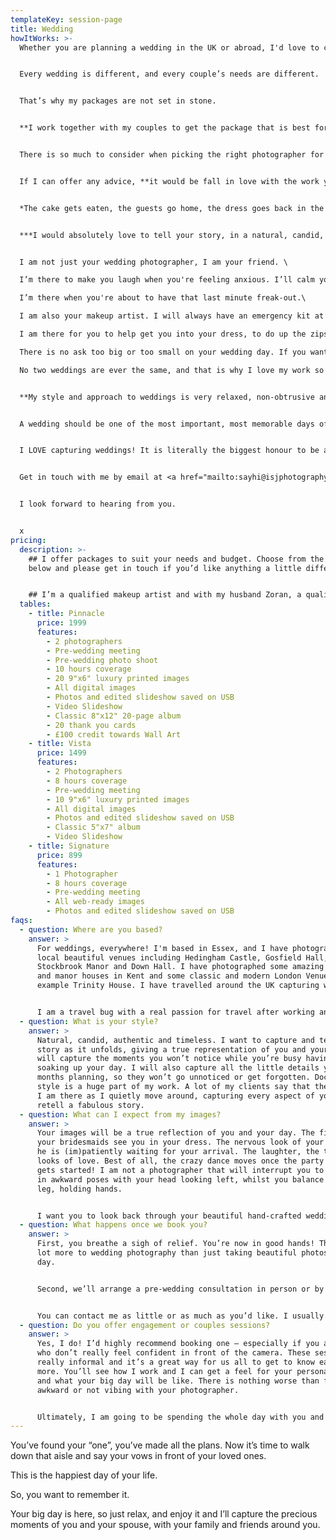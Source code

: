 ```yaml
---
templateKey: session-page
title: Wedding
howItWorks: >-
  Whether you are planning a wedding in the UK or abroad, I'd love to chat!


  Every wedding is different, and every couple’s needs are different. 


  That’s why my packages are not set in stone. 


  **I work together with my couples to get the package that is best for you, your needs – and your day. There is no wedding too big or too small.** 


  There is so much to consider when picking the right photographer for you. There is so much choice nowadays. There are so many different prices, and a lot of the time you don’t even know where to start! 


  If I can offer any advice, **it would be fall in love with the work you see first**. Your wedding photographs are the one thing that you will have left after the day has finished! 


  *The cake gets eaten, the guests go home, the dress goes back in the box. The photographs are the one thing that really helps keep your memories of the day alive. The feelings rush back, and you get to relive the day over and over again every time you look through them.* 


  ***I would absolutely love to tell your story, in a natural, candid, relaxed style. Capturing the raw real emotions and stories, giving you a visual heirloom to be proud of.*** 


  I am not just your wedding photographer, I am your friend. \

  I’m there to make you laugh when you're feeling anxious. I’ll calm you down when you're stressed.\

  I’m there when you're about to have that last minute freak-out.\

  I am also your makeup artist. I will always have an emergency kit at the ready, and have lashes and glue for when the tears appear.\

  I am there for you to help get you into your dress, to do up the zips, fix the ties, fasten the buckles, remind you you've got hair bands on your wrist, hold your bags, have the tissues ready, direct the guests, and can even transport your Auntie Joan to the reception.\

  There is no ask too big or too small on your wedding day. If you want to see me, you'll see me. If you want me to blend in with the guests, I can certainly do that too. \

  No two weddings are ever the same, and that is why I love my work so much!


  **My style and approach to weddings is very relaxed, non-obtrusive and natural. I capture the moments as they unfold and tell your story through images.**


  A wedding should be one of the most important, most memorable days of a couple’s life. As a couple you should be able to take in every single moment, and really enjoy the day you've spent so long planning.  As a photographer, I believe the moments should be captured and turned into memories. The raw emotions should be frozen in time, and the fun should be embraced – not forced, posed or set up. 


  I LOVE capturing weddings! It is literally the biggest honour to be a part of your day! I love how every single wedding and every single couple is different. I will work with and serve you, adapting to every environment. There is no wedding too big or too small.


  Get in touch with me by email at <a href="mailto:sayhi@isjphotography.com">sayhi@isjphotography.com</a> if you like my style and would like to know more.  


  I look forward to hearing from you.


  x
pricing:
  description: >-
    ## I offer packages to suit your needs and budget. Choose from the options
    below and please get in touch if you’d like anything a little different.


    ## I’m a qualified makeup artist and with my husband Zoran, a qualified and experienced hairdresser, we also offer hair and makeup packages with our company Krstev Kreates. If you’d like to add hair and makeup to your wedding package, click <a href="/sessions/hair-and-makeup">***here***</a> for more info.
  tables:
    - title: Pinnacle
      price: 1999
      features:
        - 2 photographers
        - Pre-wedding meeting
        - Pre-wedding photo shoot
        - 10 hours coverage
        - 20 9"x6" luxury printed images
        - All digital images
        - Photos and edited slideshow saved on USB
        - Video Slideshow
        - Classic 8"x12" 20-page album
        - 20 thank you cards
        - £100 credit towards Wall Art
    - title: Vista
      price: 1499
      features:
        - 2 Photographers
        - 8 hours coverage
        - Pre-wedding meeting
        - 10 9"x6" luxury printed images
        - All digital images
        - Photos and edited slideshow saved on USB
        - Classic 5"x7" album
        - Video Slideshow
    - title: Signature
      price: 899
      features:
        - 1 Photographer
        - 8 hours coverage
        - Pre-wedding meeting
        - All web-ready images
        - Photos and edited slideshow saved on USB
faqs:
  - question: Where are you based?
    answer: >
      For weddings, everywhere! I'm based in Essex, and I have photographed many
      local beautiful venues including Hedingham Castle, Gosfield Hall,
      Stockbrook Manor and Down Hall. I have photographed some amazing estate
      and manor houses in Kent and some classic and modern London Venues, for
      example Trinity House. I have travelled around the UK capturing weddings. 


      I am a travel bug with a real passion for travel after working and travelling the world on cruise ships and spending a year travelling Europe. So, if you’re planning a destination wedding (like I did), I would be more than happy to jump on a plane to tell your story! (Covid restrictions permitting). Contact me directly for a quotation. 
  - question: What is your style?
    answer: >
      Natural, candid, authentic and timeless. I want to capture and tell your
      story as it unfolds, giving a true representation of you and your day. I
      will capture the moments you won’t notice while you’re busy having fun and
      soaking up your day. I will also capture all the little details you spent
      months planning, so they won’t go unnoticed or get forgotten. Documentary
      style is a huge part of my work. A lot of my clients say that they forget
      I am there as I quietly move around, capturing every aspect of your day to
      retell a fabulous story. 
  - question: What can I expect from my images?
    answer: >
      Your images will be a true reflection of you and your day. The first time
      your bridesmaids see you in your dress. The nervous look of your groom as
      he is (im)patiently waiting for your arrival. The laughter, the tears, the
      looks of love. Best of all, the crazy dance moves once the party really
      gets started! I am not a photographer that will interrupt you to put you
      in awkward poses with your head looking left, whilst you balance on one
      leg, holding hands. 


      I want you to look back through your beautiful hand-crafted wedding album, and as you turn each page, all your memories of the day come flooding back.
  - question: What happens once we book you?
    answer: >
      First, you breathe a sigh of relief. You’re now in good hands! There’s a
      lot more to wedding photography than just taking beautiful photos on the
      day. 


      Second, we’ll arrange a pre-wedding consultation in person or by Zoom (covid restrictions dependant) so that we can discuss your wedding ideas and photography aims. That will give me more of an understanding of how your wedding day will go. You can trust me. I’ve been there. Before I had my own wedding, I had photographed lots of others and appreciated how much effort went into each day. But when planning mine, I really learned first-hand how stressful planning your day can be. So, I want to eliminate as much of that for you as possible.


      You can contact me as little or as much as you’d like. I usually become friends with most of my clients due to the amount of time we spend chatting. I can also help you with hair and makeup and recommend a videographer if you wish. You can rest assured that from the pre-wedding to the post-wedding process of selecting and editing photos and designing a beautiful wedding album, you have my full commitment.
  - question: Do you offer engagement or couples sessions?
    answer: >
      Yes, I do! I’d highly recommend booking one – especially if you are people
      who don’t really feel confident in front of the camera. These sessions are
      really informal and it’s a great way for us all to get to know each other
      more. You’ll see how I work and I can get a feel for your personalities
      and what your big day will be like. There is nothing worse than feeling
      awkward or not vibing with your photographer. 


      Ultimately, I am going to be spending the whole day with you and it’s your most important day. So, I want to be your friend. I want you to feel happy, safe and comfortable with me, because that’s when we get the best photos. This session can be at a location of your choice, at a place that’s special and important to you both, for example where you first met or got engaged.
---
```

You’ve found your “one”, you’ve made all the plans. Now it’s time to walk down that aisle
and say your vows in front of your loved ones.

This is the happiest day of your life.

So, you want to remember it.

Your big day is here, so just relax, and enjoy it and I’ll capture the precious moments of you
and your spouse, with your family and friends around you.
